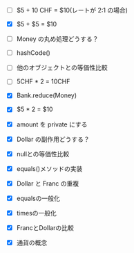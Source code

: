 - [ ] $5 + 10 CHF = $10(レートが 2:1 の場合)
- [x] $5 + $5 = $10
- [ ] Money の丸め処理どうする？
- [ ] hashCode()
- [ ] 他のオブジェクトとの等価性比較
- [ ] 5CHF * 2 = 10CHF
- [x] Bank.reduce(Money)

- [x] $5 * 2 = $10
- [x] amount を private にする
- [x] Dollar の副作用どうする？
- [x] nullとの等価性比較
- [x] equals()メソッドの実装
- [x] Dollar と Franc の重複
- [x] equalsの一般化
- [x] timesの一般化
- [x] FrancとDollarの比較
- [x] 通貨の概念

